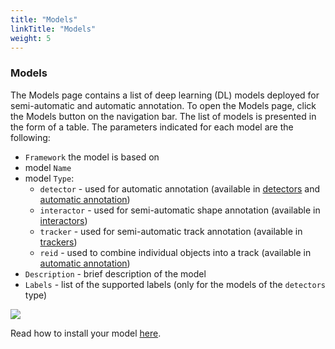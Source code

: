 ```yaml
---
title: "Models"
linkTitle: "Models"
weight: 5
---
```


### Models

The Models page contains a list of deep learning (DL) models deployed for semi-automatic and automatic annotation.
To open the Models page, click the Models button on the navigation bar.
The list of models is presented in the form of a table. The parameters indicated for each model are the following:

- `Framework` the model is based on
- model `Name`
- model `Type`:
  - `detector` - used for automatic annotation (available in [detectors](../../../../docs/for-users/user-guide/advanced/ai-tools/#detectors) and [automatic annotation](../../../../docs/for-users/user-guide/advanced/automatic-annotation/))
  - `interactor` - used for semi-automatic shape annotation (available in [interactors](../../../../docs/for-users/user-guide/advanced/ai-tools/#interactors))
  - `tracker` - used for semi-automatic track annotation (available in [trackers](../../../../docs/for-users/user-guide/advanced/ai-tools/#trackers))
  - `reid` - used to combine individual objects into a track (available in [automatic annotation](../../../../docs/for-users/user-guide/advanced/automatic-annotation/))
- `Description` - brief description of the model
- `Labels` - list of the supported labels (only for the models of the `detectors` type)

![](../../../../images/image099.jpg)

Read how to install your model [here](../../../../docs/for-users/installation/#semi-automatic-and-automatic-annotation).
